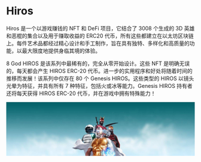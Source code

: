 # Hiros

Hiros 是一个以游戏赚钱的 NFT 和 DeFi 项目，它结合了 3008 个生成的 3D 英雄和恶棍的集合以及用于赚取收益的 ERC20 代币，所有这些都建立在以太坊区块链上。每件艺术品都经过精心设计和手工制作，旨在具有独特、多样化和高质量的功能，以最大限度地提供身临其境的体验。

8 God HIROS 是该系列中最稀有的，完全从零开始设计。这些 NFT 是明确无误的，每天都会产生 HIROS ERC-20 代币。进一步的实用程序和好处将随着时间的推移而发展！该系列中仅存在 80 个 Genesis HIROS。这些类型的 HIROS 以镜头光晕为特征，并具有所有 7 种特征，包括火或冰等能力。Genesis HIROS 持有者还将每天获得 HIROS ERC-20 代币，并在游戏中拥有特殊能力！

![NFT](unnamed.jpg)
